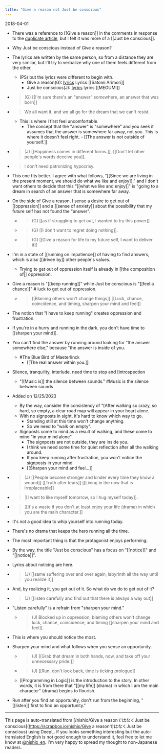 ```yaml
---
title: "Give a reason not Just be conscious"
---
```


2018-04-01
- There was a reference to [[Give a reason]] in the comments in response to the [duplicate article](https://cybozushiki.cybozu.co.jp/articles/m001358.html), but I felt it was more of a [[Just be conscious]].
- Why Just be conscious instead of Give a reason?
- The lyrics are written by the same person, so from a distance they are very similar, but I'll try to verbalize why one of them feels different from the other.
    - (PS) but the lyrics were different to begin with.
        - Give a reason(G): [lyrics](https://www.oricon.co.jp/prof/248598/lyrics/I072281/) Lyrics [[Satomi Arimori]]
        - Just be conscious(J): [lyrics](https://www.oricon.co.jp/prof/254338/lyrics/I011247/) lyrics [[MEGUMI]]

- > (G) [[I'm sure there's an "answer" somewhere, an answer that was born]]
- >  We all want it, and we all go for the dream that we can't resist.
    - This is where I first feel uncomfortable.
        - The concept that the "answer" is "somewhere" and you seek it assumes that the answer is somewhere far away, not you. This is where it doesn't feel right.
                - [[The answer is not outside of yourself.]]
- > (J) [[Happiness comes in different forms.]], [[Don't let other people's words deceive you]].
- > I don't need patronizing hypocrisy.
- This one fits better. I agree with what follows, "[[Since we are living in the present moment, we should do what we like and enjoy]]," and I don't want others to decide that this "[[what we like and enjoy]]" is "going to a dream in search of an answer that is somewhere far away.

- On the side of Give a reason, I sense a desire to get out of [[oppression]] and a [[sense of anxiety]] about the possibility that my future self has not found the "answer".
    - > (G) [[as if struggling to get out, I wanted to try this power]]
    - > (G) [[I don't want to regret doing nothing]].
    - > (G) [[Give a reason for life to my future self, I want to deliver it]]
- I'm in a state of [[running on impatience]] of having to find answers, which is also [[driven by]] other people's values.
    - Trying to get out of oppression itself is already in [[the composition of]] oppression.

- Give a reason is "[[keep running]]" while Just be conscious is "[[feel a chance]]" # luck to get out of oppression.
    - > [[Blaming others won't change things]] [[Luck, chance, coincidence, and timing, sharpen your mind and feel]]

- The notion that "I have to keep running" creates oppression and frustration.
- If you're in a hurry and running in the dark, you don't have time to [[sharpen your mind]].
- You can't find the answer by running around looking for "the answer somewhere else," because "the answer is inside of you.
    - #The Blue Bird of Maeterlinck
        - [[The real answer within you.]]
- Silence, tranquility, interlude, need time to stop and [introspection
    - "[[Music is]] the silence between sounds." #Music is the silence between sounds
- Added on 12/25/2023
    - By the way, consider the consistency of "[After walking so crazy, so hard, so empty, a clear road map will appear in your heart alone.
    - With no signposts in sight, it's hard to know which way to go.
        - Standing still at this time won't change anything.
        - So we need to "walk on empty".
    - Signposts come to mind as a result of walking, and these come to mind "in your mind alone".
        - The signposts are not outside, they are inside you.
        - I think we need some time for quiet reflection after all the walking around.
        - If you keep running after frustration, you won't notice the signposts in your mind
        - [[Sharpen your mind and feel...]]
- > (J) [[People become stronger and kinder every time they know a wound]] [[Truth after tears]] [[Living in the now that is irreplaceable]]
- >  [[I want to like myself tomorrow, so I hug myself today]].
- >  [[It's a waste if you don't at least enjoy your life (drama) in which you are the main character.]]
- It's not a good idea to whip yourself into running today.
- There's no drama that keeps the hero running all the time.
- The most important thing is that the protagonist enjoys performing.

- By the way, the title "Just be conscious" has a focus on "[[notice]]" and "[[notice]]".
- Lyrics about noticing are here.
- > (J) [[same suffering over and over again, labyrinth all the way until you realize it]]
- And, by realizing it, you get out of it. So what do we do to get out of it?
- > (J) [[listen carefully and find out that there is always a way out]]
- "Listen carefully" is a refrain from "sharpen your mind."
    - > (J) Blocked up in oppression, blaming others won't change luck, chance, coincidence, and timing [[sharpen your mind and feel]].
- This is where you should notice the most.

- Sharpen your mind and what follows when you sense an opportunity.
    - > (J)  [[Grab that dream in both hands, now, and take off your unnecessary pride.]]
    - > (J) [[Run, don't look back, time is ticking prologue]]
    - [[Programming in Logic]] is the introduction to the story. In other words, it is from there that "[[my life]] (drama) in which I am the main character" (drama) begins to flourish.
- Run after you find an opportunity, don't run from the beginning, "[[listen]] first to find an opportunity."

---
This page is auto-translated from [/nishio/Give a reasonではなくJust be conscious](https://scrapbox.io/nishio/Give a reasonではなくJust be conscious) using DeepL. If you looks something interesting but the auto-translated English is not good enough to understand it, feel free to let me know at [@nishio_en](https://twitter.com/nishio_en). I'm very happy to spread my thought to non-Japanese readers.
